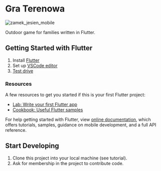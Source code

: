 # Gra Terenowa
![zamek_jesien_mobile](https://user-images.githubusercontent.com/42238956/139399262-2e2ca06c-35b7-4ffe-9dd7-8fa3d9fef1b2.jpg)

Outdoor game for families written in Flutter.

## Getting Started with Flutter

1. Install [Flutter](https://flutter.dev/docs/get-started/install)
2. Set up [VSCode editor](https://flutter.dev/docs/get-started/editor?tab=vscode)
3. [Test drive](https://flutter.dev/docs/get-started/test-drive?tab=vscode)

### Resources
A few resources to get you started if this is your first Flutter project:

- [Lab: Write your first Flutter app](https://flutter.dev/docs/get-started/codelab)
- [Cookbook: Useful Flutter samples](https://flutter.dev/docs/cookbook)

For help getting started with Flutter, view
[online documentation](https://flutter.dev/docs), which offers tutorials,
samples, guidance on mobile development, and a full API reference.

## Start Developing

1. Clone this project into your local machine (see tutorial).
2. Ask for membership in the project to contribute code.
